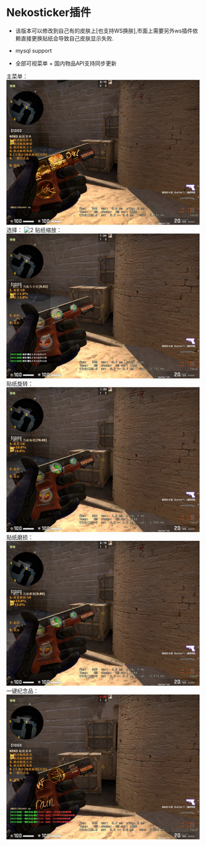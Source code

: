 # Nekosticker插件

* 该版本可以修改到自己有的皮肤上[也支持WS换肤],市面上需要另外ws插件依赖直接更换贴纸会导致自己皮肤显示失败.

* mysql support

* 全部可视菜单 + 国内物品API支持同步更新

主菜单：
![1](https://github.com/bklol/sticker/blob/main/ss/main.jpg)
选择：
![2](https://github.com/bklol/sticker/blob/main/ss/main2.jpg)
贴纸缩放：
![3](https://github.com/bklol/sticker/blob/main/ss/sc.jpg)
贴纸旋转：
![4](https://github.com/bklol/sticker/blob/main/ss/rota.jpg)
贴纸磨损：
![5](https://github.com/bklol/sticker/blob/main/ss/wear.jpg)
一键纪念品：
![6](https://github.com/bklol/sticker/blob/main/ss/jnp.jpg)